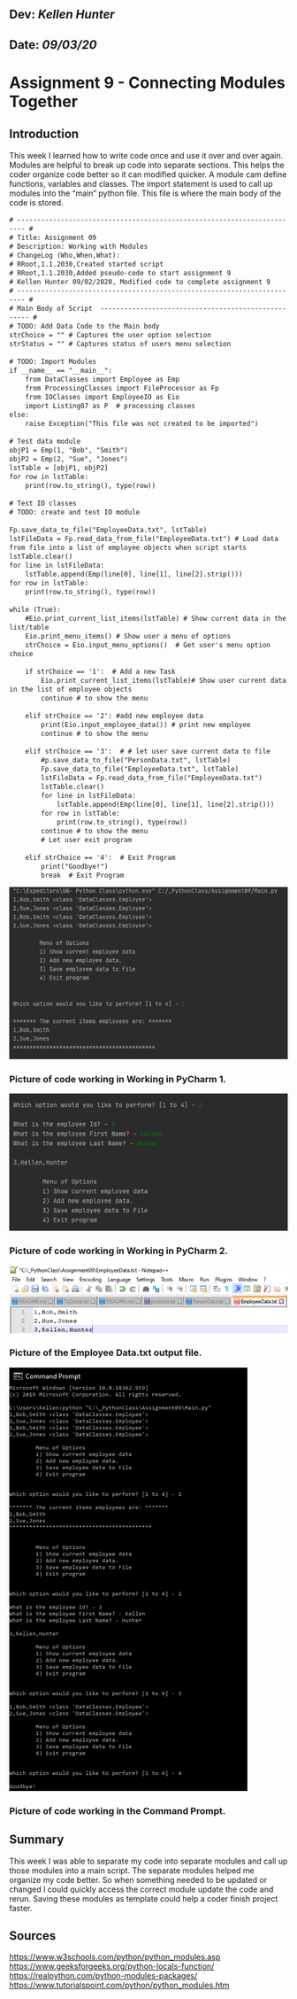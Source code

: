 ## **Dev:** *Kellen Hunter*  
## **Date:** *09/03/20*  

# Assignment 9 - Connecting Modules Together

## Introduction  

This week I learned how to write code once and use it over and over again. Modules are helpful to break up code into separate sections. This helps the coder organize code better so it can modified quicker. A module cam define functions, variables and classes. The import statement is used to call up modules into the “main” python file. This file is where the main body of the code is stored.  

```
# ------------------------------------------------------------------------ #
# Title: Assignment 09
# Description: Working with Modules
# ChangeLog (Who,When,What):
# RRoot,1.1.2030,Created started script
# RRoot,1.1.2030,Added pseudo-code to start assignment 9
# Kellen Hunter 09/02/2020, Modified code to complete assignment 9
# ------------------------------------------------------------------------ #
# Main Body of Script  ---------------------------------------------------- #
# TODO: Add Data Code to the Main body
strChoice = "" # Captures the user option selection
strStatus = "" # Captures status of users menu selection

# TODO: Import Modules
if __name__ == "__main__":
    from DataClasses import Employee as Emp
    from ProcessingClasses import FileProcessor as Fp
    from IOClasses import EmployeeIO as Eio
    import Listing07 as P  # processing classes
else:
    raise Exception("This file was not created to be imported")

# Test data module
objP1 = Emp(1, "Bob", "Smith")
objP2 = Emp(2, "Sue", "Jones")
lstTable = [objP1, objP2]
for row in lstTable:
    print(row.to_string(), type(row))

# Test IO classes
# TODO: create and test IO module

Fp.save_data_to_file("EmployeeData.txt", lstTable)
lstFileData = Fp.read_data_from_file("EmployeeData.txt") # Load data from file into a list of employee objects when script starts
lstTable.clear()
for line in lstFileData:
    lstTable.append(Emp(line[0], line[1], line[2].strip()))
for row in lstTable:
    print(row.to_string(), type(row))

while (True):
    #Eio.print_current_list_items(lstTable) # Show current data in the list/table
    Eio.print_menu_items() # Show user a menu of options
    strChoice = Eio.input_menu_options()  # Get user's menu option choice

    if strChoice == '1':  # Add a new Task
        Eio.print_current_list_items(lstTable)# Show user current data in the list of employee objects
        continue # to show the menu

    elif strChoice == '2': #add new employee data
        print(Eio.input_employee_data()) # print new employee
        continue # to show the menu

    elif strChoice == '3':  # # let user save current data to file
        #p.save_data_to_file("PersonData.txt", lstTable)
        Fp.save_data_to_file("EmployeeData.txt", lstTable)
        lstFileData = Fp.read_data_from_file("EmployeeData.txt")
        lstTable.clear()
        for line in lstFileData:
            lstTable.append(Emp(line[0], line[1], line[2].strip()))
        for row in lstTable:
            print(row.to_string(), type(row))
        continue # to show the menu
        # Let user exit program

    elif strChoice == '4':  # Exit Program
        print("Goodbye!")
        break  # Exit Program
```


![Working in PyCharm 1](https://github.com/kbhunter5/IntroToProg-Python-Mod09/blob/master/doc/PyCharmPic1.png "Working in PyCharm 1")  
### Picture of code working in Working in PyCharm 1.

![Working in PyCharm 2](https://github.com/kbhunter5/IntroToProg-Python-Mod09/blob/master/doc/PyCharmPic2.png "Working in PyCharm 2")  
### Picture of code working in Working in PyCharm 2.

![Employee Data.txt](https://github.com/kbhunter5/IntroToProg-Python-Mod09/blob/master/doc/EmployeeData.png "Employee Data.txt")  
### Picture of the Employee Data.txt output file.

![Command Prompt Pic](https://github.com/kbhunter5/IntroToProg-Python-Mod09/blob/master/doc/CommandPrompt.png "Command Prompt Pic")  
### Picture of code working in the Command Prompt.

## Summary

This week I was able to separate my code into separate modules and call up those modules into a main script. The separate modules helped me organize my code better. So when something needed to be updated or changed I could quickly access the correct module update the code and rerun. Saving these modules as template could help a coder finish project faster.  

## Sources
https://www.w3schools.com/python/python_modules.asp  
https://www.geeksforgeeks.org/python-locals-function/  
https://realpython.com/python-modules-packages/  
https://www.tutorialspoint.com/python/python_modules.htm  
